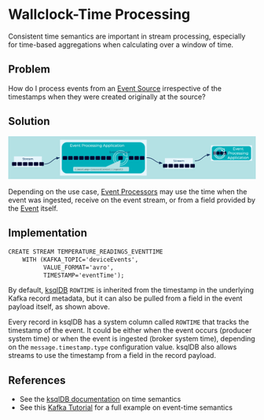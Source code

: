 # Wallclock-Time Processing
Consistent time semantics are important in stream processing, especially for time-based aggregations when calculating over a window of time.

## Problem
How do I process events from an [Event Source](../event-source/event-source.md) irrespective of the timestamps when they were created originally at the source?

## Solution
![wallclock-time](../img/wallclock-time.png)

Depending on the use case, [Event Processors](../event-processing/event-processor.md) may use the time when the event was ingested, receive on the event stream, or from a field provided by the [Event](../event/event.md) itself.

## Implementation
```
CREATE STREAM TEMPERATURE_READINGS_EVENTTIME
    WITH (KAFKA_TOPIC='deviceEvents',
          VALUE_FORMAT='avro',
          TIMESTAMP='eventTime');
```

By default, [ksqlDB](https://ksqldb.io) `ROWTIME` is inherited from the timestamp in the underlying Kafka record metadata, but it can also be pulled from a field in the event payload itself, as shown above.

Every record in ksqlDB has a system column called `ROWTIME` that tracks the timestamp of the event. It could be either when the event occurs (producer system time) or when the event is ingested (broker system time), depending on the `message.timestamp.type` configuration value. ksqlDB also allows streams to use the timestamp from a field in the record payload.

## References
* See the [ksqlDB documentation](https://docs.ksqldb.io/en/latest/concepts/time-and-windows-in-ksqldb-queries/#time-semantics) on time semantics
* See this [Kafka Tutorial](https://kafka-tutorials.confluent.io/time-concepts/ksql.html) for a full example on event-time semantics
